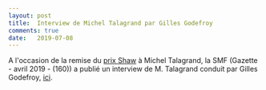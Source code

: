 ```yaml
---
layout: post
title:  Interview de Michel Talagrand par Gilles Godefroy
comments: true
date:   2019-07-08
---
```


A l'occasion de la remise du [prix Shaw](https://www.sorbonne-universite.fr/en/newsroom/actualites/michel-talagrand-winner-shaw-prize) à Michel Talagrand, la SMF (Gazette - avril 2019 - (160)) a publié un interview de M. Talagrand conduit par Gilles Godefroy, [ici](https://michel.talagrand.net/Talagrand.pdf).




 